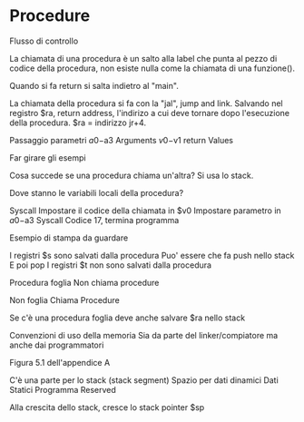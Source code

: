# Procedure

Flusso di controllo

La chiamata di una procedura è un salto alla label che punta al pezzo di codice della procedura, non esiste nulla come la chiamata di una funzione().

Quando si fa return si salta indietro al "main".


La chiamata della procedura si fa con la "jal", jump and link. Salvando nel registro $ra, return address, l'indirizo a cui deve tornare dopo l'esecuzione della procedura. $ra = indirizzo jr+4.

Passaggio parametri
$a0-$a3 Arguments
$v0-$v1 return Values 

Far girare gli esempi

Cosa succede se una procedura chiama un'altra?
Si usa lo stack.    

Dove stanno le variabili locali della procedura?


Syscall
Impostare il codice della chiamata in $v0
Impostare parametro in $a0-$a3
Syscall
Codice 17, termina programma

Esempio di stampa da guardare


I registri $s sono salvati dalla procedura
    Puo' essere che fa push nello stack
    E poi pop
I registri $t non sono salvati dalla procedura

Procedura foglia
Non chiama procedure

Non foglia
Chiama Procedure

Se c'è una procedura foglia deve anche salvare $ra nello stack


Convenzioni di uso della memoria
Sia da parte del linker/compiatore ma anche dai programmatori

Figura 5.1 dell'appendice A

C'è una parte per lo stack (stack segment)
Spazio per dati dinamici
Dati Statici
Programma
Reserved

Alla crescita dello stack, cresce lo stack pointer $sp
